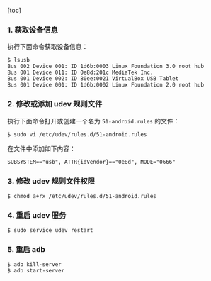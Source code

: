 [toc]

### 1. 获取设备信息

执行下面命令获取设备信息：

```shell
$ lsusb
Bus 002 Device 001: ID 1d6b:0003 Linux Foundation 3.0 root hub
Bus 001 Device 011: ID 0e8d:201c MediaTek Inc. 
Bus 001 Device 002: ID 80ee:0021 VirtualBox USB Tablet
Bus 001 Device 001: ID 1d6b:0002 Linux Foundation 2.0 root hub
```

### 2. 修改或添加 udev 规则文件

执行下面命令打开或创建一个名为 `51-android.rules` 的文件：

```shell
$ sudo vi /etc/udev/rules.d/51-android.rules
```

在文件中添加如下内容：

```shell
SUBSYSTEM=="usb", ATTR{idVendor}=="0e8d", MODE="0666"
```

### 3. 修改 udev 规则文件权限

```shell
$ chmod a+rx /etc/udev/rules.d/51-android.rules
```

### 4. 重启 udev 服务

```shell
$ sudo service udev restart
```

### 5. 重启 adb

```shell
$ adb kill-server
$ adb start-server
```

